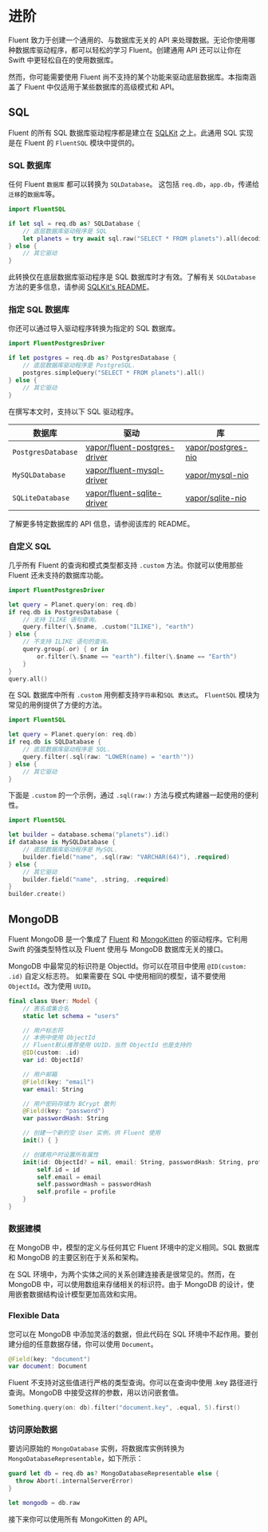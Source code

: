 # 进阶

Fluent 致力于创建一个通用的、与数据库无关的 API 来处理数据。无论你使用哪种数据库驱动程序，都可以轻松的学习 Fluent。创建通用 API 还可以让你在 Swift 中更轻松自在的使用数据库。

然而，你可能需要使用 Fluent 尚不支持的某个功能来驱动底层数据库。本指南涵盖了 Fluent 中仅适用于某些数据库的高级模式和 API。

## SQL

Fluent 的所有 SQL 数据库驱动程序都是建立在 [SQLKit](https://github.com/vapor/sql-kit) 之上。此通用 SQL 实现是在 Fluent 的 `FluentSQL` 模块中提供的。

### SQL 数据库

任何 Fluent `数据库` 都可以转换为 `SQLDatabase`。 这包括 `req.db`，`app.db`，传递给`迁移`的`数据库`等。

```swift
import FluentSQL

if let sql = req.db as? SQLDatabase {
    // 底层数据库驱动程序是 SQL
    let planets = try await sql.raw("SELECT * FROM planets").all(decoding: Planet.self)
} else {
    // 其它驱动
}
```

此转换仅在底层数据库驱动程序是 SQL 数据库时才有效。了解有关 `SQLDatabase` 方法的更多信息，请参阅 [SQLKit's README](https://github.com/vapor/sql-kit)。

### 指定 SQL 数据库

你还可以通过导入驱动程序转换为指定的 SQL 数据库。

```swift
import FluentPostgresDriver

if let postgres = req.db as? PostgresDatabase {
    // 底层数据库驱动程序是 PostgreSQL.
    postgres.simpleQuery("SELECT * FROM planets").all()
} else {
    // 其它驱动
}
```

在撰写本文时，支持以下 SQL 驱动程序。

|数据库|驱动|库|
|-|-|-|
|`PostgresDatabase`|[vapor/fluent-postgres-driver](https://github.com/vapor/fluent-postgres-driver)|[vapor/postgres-nio](https://github.com/vapor/postgres-nio)|
|`MySQLDatabase`|[vapor/fluent-mysql-driver](https://github.com/vapor/fluent-mysql-driver)|[vapor/mysql-nio](https://github.com/vapor/mysql-nio)|
|`SQLiteDatabase`|[vapor/fluent-sqlite-driver](https://github.com/vapor/fluent-sqlite-driver)|[vapor/sqlite-nio](https://github.com/vapor/sqlite-nio)|

了解更多特定数据库的 API 信息，请参阅该库的 README。 

### 自定义 SQL 

几乎所有 Fluent 的查询和模式类型都支持 `.custom` 方法。你就可以使用那些 Fluent 还未支持的数据库功能。

```swift
import FluentPostgresDriver

let query = Planet.query(on: req.db)
if req.db is PostgresDatabase {
    // 支持 ILIKE 语句查询。
    query.filter(\.$name, .custom("ILIKE"), "earth")
} else {
    // 不支持 ILIKE 语句的查询。
    query.group(.or) { or in
        or.filter(\.$name == "earth").filter(\.$name == "Earth")
    }
}
query.all()
```

在 SQL 数据库中所有 `.custom` 用例都支持`字符串`和`SQL 表达式`。 `FluentSQL` 模块为常见的用例提供了方便的方法。

```swift
import FluentSQL

let query = Planet.query(on: req.db)
if req.db is SQLDatabase {
    // 底层数据库驱动程序是 SQL.
    query.filter(.sql(raw: "LOWER(name) = 'earth'"))
} else {
    // 其它驱动
}
```

下面是 `.custom` 的一个示例，通过 `.sql(raw:)` 方法与模式构建器一起使用的便利性。

```swift
import FluentSQL

let builder = database.schema("planets").id()
if database is MySQLDatabase {
    // 底层数据库驱动程序是 MySQL.
    builder.field("name", .sql(raw: "VARCHAR(64)"), .required)
} else {
    // 其它驱动
    builder.field("name", .string, .required)
}
builder.create()
```

## MongoDB

Fluent MongoDB 是一个集成了 [Fluent](../fluent/overview.zh.md) 和 [MongoKitten](https://github.com/OpenKitten/MongoKitten/) 的驱动程序。它利用 Swift 的强类型特性以及 Fluent 使用与 MongoDB 数据库无关的接口。

MongoDB 中最常见的标识符是 ObjectId。你可以在项目中使用 `@ID(custom: .id)` 自定义标志符。
如果需要在 SQL 中使用相同的模型，请不要使用 `ObjectId`。改为使用 `UUID`。

```swift
final class User: Model {
    // 表名或集合名
    static let schema = "users"

    // 用户标志符
    // 本例中使用 ObjectId
    // Fluent默认推荐使用 UUID，当然 ObjectId 也是支持的
    @ID(custom: .id)
    var id: ObjectId?

    // 用户邮箱
    @Field(key: "email")
    var email: String

    // 用户密码存储为 BCrypt 散列
    @Field(key: "password")
    var passwordHash: String

    // 创建一个新的空 User 实例，供 Fluent 使用
    init() { }

    // 创建用户时设置所有属性
    init(id: ObjectId? = nil, email: String, passwordHash: String, profile: Profile) {
        self.id = id
        self.email = email
        self.passwordHash = passwordHash
        self.profile = profile
    }
}
```

### 数据建模

在 MongoDB 中，模型的定义与任何其它 Fluent 环境中的定义相同。SQL 数据库和 MongoDB 的主要区别在于关系和架构。

在 SQL 环境中，为两个实体之间的关系创建连接表是很常见的。然而，在 MongoDB 中，可以使用数组来存储相关的标识符。由于 MongoDB 的设计，使用嵌套数据结构设计模型更加高效和实用。

### Flexible Data

您可以在 MongoDB 中添加灵活的数据，但此代码在 SQL 环境中不起作用。要创建分组的任意数据存储，你可以使用 `Document`。

```swift
@Field(key: "document")
var document: Document
```

Fluent 不支持对这些值进行严格的类型查询。你可以在查询中使用 .key 路径进行查询。MongoDB 中接受这样的参数，用以访问嵌套值。

```swift
Something.query(on: db).filter("document.key", .equal, 5).first()
```

### 访问原始数据

要访问原始的 `MongoDatabase` 实例，将数据库实例转换为 `MongoDatabaseRepresentable`，如下所示：

```swift
guard let db = req.db as? MongoDatabaseRepresentable else {
  throw Abort(.internalServerError)
}

let mongodb = db.raw
```

接下来你可以使用所有 MongoKitten 的 API。
